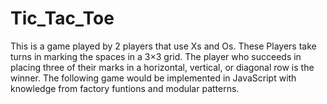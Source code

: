 # Tic_Tac_Toe
This is a game played by 2 players that use Xs and Os.
These Players take turns in marking the spaces in a 3×3 grid.
The player who succeeds in placing three of their marks in a horizontal, vertical, or diagonal row is the winner.
The following game would be implemented in JavaScript with knowledge from factory funtions and modular patterns.
